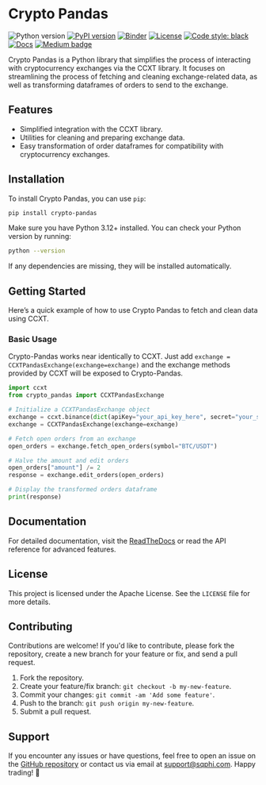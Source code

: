 # Crypto Pandas

![Python version](https://img.shields.io/badge/python-3.11%20%7C%203.12%20%7C%203.13-blue.svg)
[![PyPI version](https://badge.fury.io/py/crypto-pandas.svg)](https://pypi.org/project/crypto-pandas/)
[![Binder](https://mybinder.org/badge_logo.svg)](https://mybinder.org/v2/gh/sigma-quantiphi/crypto-pandas/HEAD?labpath=examples)
[![License](https://img.shields.io/badge/license-Apache%202.0-blue.svg)](https://github.com/sigma-quantiphi/crypto-pandas/blob/main/LICENSE.md)
[![Code style: black](https://img.shields.io/badge/code%20style-black-000000.svg)](https://github.com/psf/black)
[![Docs](https://readthedocs.org/projects/crypto-pandas/badge/?version=latest)](https://crypto-pandas.readthedocs.io/en/latest/)
[![Medium badge](https://img.shields.io/badge/-Follow&nbsp;on&nbsp;Medium-black?style=social&logo=medium)](https://medium.com/@lucasjamar47)

Crypto Pandas is a Python library that simplifies the process of interacting with cryptocurrency exchanges via the CCXT
library. It focuses on streamlining the process of fetching and cleaning exchange-related data, as well as transforming
dataframes of orders to send to the exchange.

## Features

- Simplified integration with the CCXT library.
- Utilities for cleaning and preparing exchange data.
- Easy transformation of order dataframes for compatibility with cryptocurrency exchanges.

## Installation

To install Crypto Pandas, you can use `pip`:

```bash
pip install crypto-pandas
```

Make sure you have Python 3.12+ installed. You can check your Python version by running:

```bash
python --version
```

If any dependencies are missing, they will be installed automatically.

## Getting Started

Here’s a quick example of how to use Crypto Pandas to fetch and clean data using CCXT.

### Basic Usage

Crypto-Pandas works near identically to CCXT. Just add `exchange = CCXTPandasExchange(exchange=exchange)`
and the exchange methods provided by CCXT will be exposed to Crypto-Pandas.

```python
import ccxt
from crypto_pandas import CCXTPandasExchange

# Initialize a CCXTPandasExchange object
exchange = ccxt.binance(dict(apiKey="your_api_key_here", secret="your_secret_here"))
exchange = CCXTPandasExchange(exchange=exchange)

# Fetch open orders from an exchange
open_orders = exchange.fetch_open_orders(symbol="BTC/USDT")

# Halve the amount and edit orders
open_orders["amount"] /= 2
response = exchange.edit_orders(open_orders)

# Display the transformed orders dataframe
print(response)
```

## Documentation

For detailed documentation, visit the [ReadTheDocs](https://crypto-pandas.readthedocs.io/en/latest/) or read the API reference for
advanced features.

## License

This project is licensed under the Apache License. See the `LICENSE` file for more details.

## Contributing

Contributions are welcome! If you'd like to contribute, please fork the repository, create a new branch for your feature
or fix, and send a pull request.

1. Fork the repository.
2. Create your feature/fix branch: `git checkout -b my-new-feature`.
3. Commit your changes: `git commit -am 'Add some feature'`.
4. Push to the branch: `git push origin my-new-feature`.
5. Submit a pull request.

## Support

If you encounter any issues or have questions, feel free to open an issue on
the [GitHub repository](https://github.com/yourusername/crypto-pandas) or contact us via email at
support@sqphi.com.
Happy trading! 🚀
